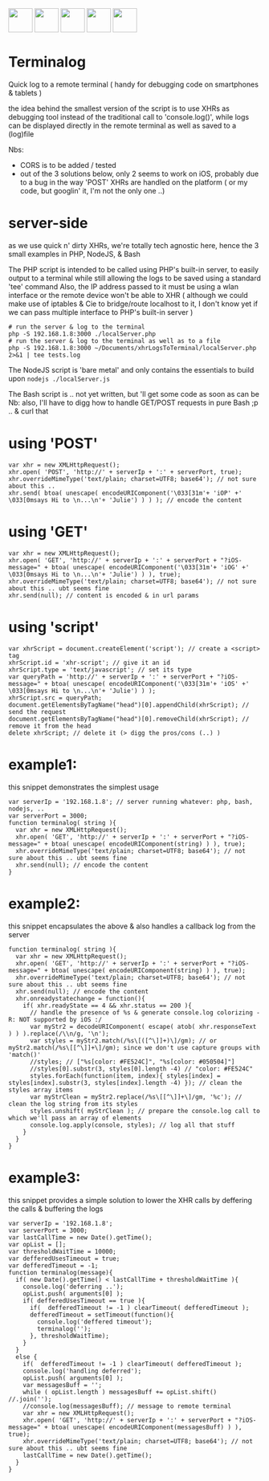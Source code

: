 <img src="http://stephaneadamgarnier.com/iOS_remoteTerminal/assets/phone.png" align="" height="48" width="48">
<img src="http://stephaneadamgarnier.com/iOS_remoteTerminal/assets/chevron_right.png" align="" height="48" width="48">
<img src="http://stephaneadamgarnier.com/iOS_remoteTerminal/assets/cloud.png" align="" height="48" width="48">
<img src="http://stephaneadamgarnier.com/iOS_remoteTerminal/assets/chevron_right.png" align="" height="48" width="48">
<img src="http://stephaneadamgarnier.com/iOS_remoteTerminal/assets/computer.png" align="" height="48" width="48">

# Terminalog
Quick log to a remote terminal ( handy for debugging code on smartphones &amp; tablets )

the idea behind the smallest version of the script is to use XHRs as debugging tool instead of the traditional call to 'console.log()', while logs can be displayed directly in the remote terminal as well as saved to a (log)file

Nbs:
- CORS is to be added / tested
- out of the 3 solutions below, only 2 seems to work on iOS, probably due to a bug in the way 'POST' XHRs are handled on the platform ( or my code, but googlin' it, I'm not the only one ..)

server-side
===========
as we use quick n' dirty XHRs, we're totally tech agnostic here, hence the 3 small examples in PHP, NodeJS, & Bash

The PHP script is intended to be called using PHP's built-in server, to easily output to a terminal while still allowing the logs to be saved using a standard 'tee' command
Also, the IP address passed to it must be using a wlan interface or the remote device won't be able to XHR
( although we could make use of iptables & Cie to bridge/route localhost to it, I don't know yet if we can pass multiple interface to PHP's built-in server )
```
# run the server & log to the terminal
php -S 192.168.1.8:3000 ./localServer.php
# run the server & log to the terminal as well as to a file
php -S 192.168.1.8:3000 ~/Documents/xhrLogsToTerminal/localServer.php 2>&1 | tee tests.log

```

The NodeJS script is 'bare metal' and only contains the essentials to build upon
`nodejs ./localServer.js`

The Bash script is .. not yet written, but 'll get some code as soon as can be
Nb: also, I'll have to digg how to handle GET/POST requests in pure Bash ;p .. & curl that

using 'POST'
============
```
var xhr = new XMLHttpRequest();
xhr.open( 'POST', 'http://' + serverIp + ':' + serverPort, true);
xhr.overrideMimeType('text/plain; charset=UTF8; base64'); // not sure about this ..
xhr.send( btoa( unescape( encodeURIComponent('\033[31m'+ 'iOP' +' \033[0msays Hi to \n...\n'+ 'Julie') ) ) ); // encode the content
```

using 'GET'
============
```
var xhr = new XMLHttpRequest();
xhr.open( 'GET', 'http://' + serverIp + ':' + serverPort + "?iOS-message=" + btoa( unescape( encodeURIComponent('\033[31m'+ 'iOG' +' \033[0msays Hi to \n...\n'+ 'Julie') ) ), true);
xhr.overrideMimeType('text/plain; charset=UTF8; base64'); // not sure about this .. ubt seems fine
xhr.send(null); // content is encoded & in url params
```

using 'script'
===============
```
var xhrScript = document.createElement('script'); // create a <script> tag
xhrScript.id = 'xhr-script'; // give it an id
xhrScript.type = 'text/javascript'; // set its type
var queryPath = 'http://' + serverIp + ':' + serverPort + "?iOS-message=" + btoa( unescape( encodeURIComponent('\033[31m'+ 'iOS' +' \033[0msays Hi to \n...\n'+ 'Julie') ) );
xhrScript.src = queryPath;
document.getElementsByTagName("head")[0].appendChild(xhrScript); // send the request
document.getElementsByTagName("head")[0].removeChild(xhrScript); // remove it from the head
delete xhrScript; // delete it (> digg the pros/cons (..) )
```

example1:
=========

this snippet demonstrates the simplest usage
```
var serverIp = '192.168.1.8'; // server running whatever: php, bash, nodejs, ..
var serverPort = 3000;
function terminalog( string ){
  var xhr = new XMLHttpRequest();
  xhr.open( 'GET', 'http://' + serverIp + ':' + serverPort + "?iOS-message=" + btoa( unescape( encodeURIComponent(string) ) ), true);
  xhr.overrideMimeType('text/plain; charset=UTF8; base64'); // not sure about this .. ubt seems fine
  xhr.send(null); // encode the content
}
```
example2:
=========
this snippet encapsulates the above & also handles a callback log from the server
```
function terminalog( string ){
  var xhr = new XMLHttpRequest();
  xhr.open( 'GET', 'http://' + serverIp + ':' + serverPort + "?iOS-message=" + btoa( unescape( encodeURIComponent(string) ) ), true);
  xhr.overrideMimeType('text/plain; charset=UTF8; base64'); // not sure about this .. ubt seems fine
  xhr.send(null); // encode the content
  xhr.onreadystatechange = function(){
    if( xhr.readyState == 4 && xhr.status == 200 ){
      // handle the presence of %s & generate console.log colorizing - R: NOT supported by iOS :/
      var myStr2 = decodeURIComponent( escape( atob( xhr.responseText ) ) ).replace(/\\n/g, '\n');
      var styles = myStr2.match(/%s\[([^\]]+)\]/gm); // or myStr2.match(/%s\[[^\]]+\]/gm); since we don't use capture groups with 'match()'
      //styles; // ["%s[color: #FE524C]", "%s[color: #050504]"]
      //styles[0].substr(3, styles[0].length -4) // "color: #FE524C"
      styles.forEach(function(item, index){ styles[index] = styles[index].substr(3, styles[index].length -4) }); // clean the styles array items
      var myStrClean = myStr2.replace(/%s\[[^\]]+\]/gm, '%c'); // clean the log string from its styles
      styles.unshift( myStrClean ); // prepare the console.log call to which we'll pass an array of elements
      console.log.apply(console, styles); // log all that stuff
    }
  }
}
```

example3:
=========
this snippet provides a simple solution to lower the XHR calls by deffering the calls & buffering the logs
```
var serverIp = '192.168.1.8';
var serverPort = 3000;
var lastCallTime = new Date().getTime();
var opList = [];
var thresholdWaitTime = 10000;
var defferedUsesTimeout = true;
var defferedTimeout = -1;
function terminalog(message){
  if( new Date().getTime() < lastCallTime + thresholdWaitTime ){
    console.log('deferring ..'); 
    opList.push( arguments[0] );
    if( defferedUsesTimeout == true ){
      if(  defferedTimeout != -1 ) clearTimeout( defferedTimeout );
      defferedTimeout = setTimeout(function(){
        console.log('deffered timeout');
        terminalog('');
      }, thresholdWaitTime); 
    }
  }
  else {
    if(  defferedTimeout != -1 ) clearTimeout( defferedTimeout );
    console.log('handling deferred');
    opList.push( arguments[0] );
    var messagesBuff = '';
    while ( opList.length ) messagesBuff += opList.shift() //.join('');
    //console.log(messagesBuff); // message to remote terminal
    var xhr = new XMLHttpRequest();
    xhr.open( 'GET', 'http://' + serverIp + ':' + serverPort + "?iOS-message=" + btoa( unescape( encodeURIComponent(messagesBuff) ) ), true);
    xhr.overrideMimeType('text/plain; charset=UTF8; base64'); // not sure about this .. ubt seems fine
    lastCallTime = new Date().getTime();
  }
}
```
